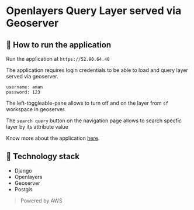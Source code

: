 # Openlayers Query Layer served via Geoserver

## 🔀 How to run the application

Run the application at `https://52.90.64.40`

The application requires login credentials to be able to load and query layer served via geoserver.
```
username: aman
password: 123
```


The left-toggleable-pane allows to turn off and on the layer from `sf` workspace in geoserver. 

The `search query` button on the navigation page allows to search specfic layer by its attribute value

Know more about the application [here](https://amanbagrecha.github.io/post/geoserver/geoserver-query-builder/).


## 🏁 Technology stack
- Django
- Openlayers
- Geoserver
- Postgis

> Powered by AWS